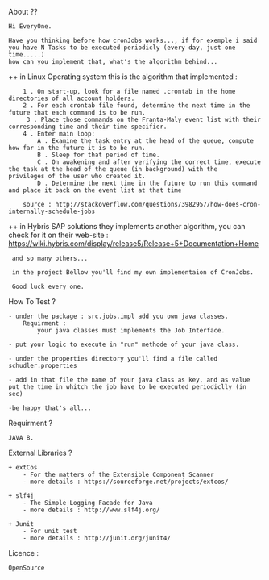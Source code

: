 
About ??

	Hi EveryOne.

	Have you thinking before how cronJobs works..., if for exemple i said you have N Tasks to be executed periodicly (every day, just one time.....)
	how can you implement that, what's the algorithm behind...

 ++ in Linux Operating system this is the algorithm that implemented :

		1 . On start-up, look for a file named .crontab in the home directories of all account holders.
		2 . For each crontab file found, determine the next time in the future that each command is to be run.
	     3 . Place those commands on the Franta-Maly event list with their corresponding time and their time specifier.
		4 . Enter main loop:
			A . Examine the task entry at the head of the queue, compute how far in the future it is to be run.
			B . Sleep for that period of time.
			C . On awakening and after verifying the correct time, execute the task at the head of the queue (in background) with the                   privileges of the user who created it.
			D . Determine the next time in the future to run this command and place it back on the event list at that time

		source : http://stackoverflow.com/questions/3982957/how-does-cron-internally-schedule-jobs

 ++ in Hybris SAP solutions they implements another algorithm, you can check for it on their web-site :
      https://wiki.hybris.com/display/release5/Release+5+Documentation+Home

	 and so many others...

	 in the project Bellow you'll find my own implementaion of CronJobs.

	 Good luck every one.



How To Test ?

	- under the package : src.jobs.impl add you own java classes. 
		Requirment : 
			your java classes must implements the Job Interface.

	- put your logic to execute in "run" methode of your java class.

	- under the properties directory you'll find a file called schudler.properties

	- add in that file the name of your java class as key, and as value put the time in whitch the job have to be executed periodiclly (in      sec)
	 
	-be happy that's all...


Requirment ?

	JAVA 8.

External Libraries ?

	+ extCos 
		- For the matters of the Extensible Component Scanner 
		- more details : https://sourceforge.net/projects/extcos/

	+ slf4j
		- The Simple Logging Facade for Java 
		- more details : http://www.slf4j.org/

	+ Junit
		- For unit test
		- more details : http://junit.org/junit4/

Licence : 

	OpenSource






